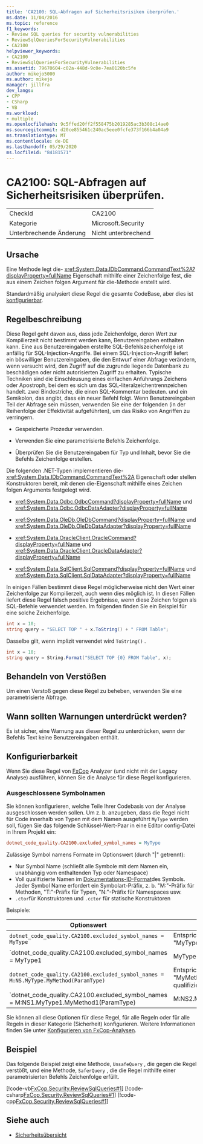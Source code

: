 ```yaml
---
title: 'CA2100: SQL-Abfragen auf Sicherheitsrisiken überprüfen.'
ms.date: 11/04/2016
ms.topic: reference
f1_keywords:
- Review SQL queries for security vulnerabilities
- ReviewSqlQueriesForSecurityVulnerabilities
- CA2100
helpviewer_keywords:
- CA2100
- ReviewSqlQueriesForSecurityVulnerabilities
ms.assetid: 79670604-c02a-448d-9c0e-7ea0120bc5fe
author: mikejo5000
ms.author: mikejo
manager: jillfra
dev_langs:
- CPP
- CSharp
- VB
ms.workload:
- multiple
ms.openlocfilehash: 9c5ffed20ff2f558475b2019285ac3b308c14ae0
ms.sourcegitcommit: d20ce855461c240ac5eee0fcfe373f166b4a04a9
ms.translationtype: MT
ms.contentlocale: de-DE
ms.lasthandoff: 05/29/2020
ms.locfileid: "84181571"
---
```

# <a name="ca2100-review-sql-queries-for-security-vulnerabilities"></a>CA2100: SQL-Abfragen auf Sicherheitsrisiken überprüfen.

|||
|-|-|
|CheckId|CA2100|
|Kategorie|Microsoft.Security|
|Unterbrechende Änderung|Nicht unterbrechend|

## <a name="cause"></a>Ursache

Eine Methode legt die- <xref:System.Data.IDbCommand.CommandText%2A?displayProperty=fullName> Eigenschaft mithilfe einer Zeichenfolge fest, die aus einem Zeichen folgen Argument für die-Methode erstellt wird.

Standardmäßig analysiert diese Regel die gesamte CodeBase, aber dies ist [konfigurierbar](#configurability).

## <a name="rule-description"></a>Regelbeschreibung

Diese Regel geht davon aus, dass jede Zeichenfolge, deren Wert zur Kompilierzeit nicht bestimmt werden kann, Benutzereingaben enthalten kann. Eine aus Benutzereingaben erstellte SQL-Befehlszeichenfolge ist anfällig für SQL-Injection-Angriffe. Bei einem SQL-Injection-Angriff liefert ein böswilliger Benutzereingaben, die den Entwurf einer Abfrage verändern, wenn versucht wird, den Zugriff auf die zugrunde liegende Datenbank zu beschädigen oder nicht autorisierten Zugriff zu erhalten. Typische Techniken sind die Einschleusung eines einfachen Anführungs Zeichens oder Apostroph, bei dem es sich um das SQL-literalzeichentrennzeichen handelt. zwei Bindestriche, die einen SQL-Kommentar bedeuten. und ein Semikolon, das angibt, dass ein neuer Befehl folgt. Wenn Benutzereingaben Teil der Abfrage sein müssen, verwenden Sie eine der folgenden (in der Reihenfolge der Effektivität aufgeführten), um das Risiko von Angriffen zu verringern.

- Gespeicherte Prozedur verwenden.

- Verwenden Sie eine parametrisierte Befehls Zeichenfolge.

- Überprüfen Sie die Benutzereingaben für Typ und Inhalt, bevor Sie die Befehls Zeichenfolge erstellen.

Die folgenden .NET-Typen implementieren die- <xref:System.Data.IDbCommand.CommandText%2A> Eigenschaft oder stellen Konstruktoren bereit, mit denen die-Eigenschaft mithilfe eines Zeichen folgen Arguments festgelegt wird.

- <xref:System.Data.Odbc.OdbcCommand?displayProperty=fullName> und <xref:System.Data.Odbc.OdbcDataAdapter?displayProperty=fullName>

- <xref:System.Data.OleDb.OleDbCommand?displayProperty=fullName> und <xref:System.Data.OleDb.OleDbDataAdapter?displayProperty=fullName>

- <xref:System.Data.OracleClient.OracleCommand?displayProperty=fullName> und <xref:System.Data.OracleClient.OracleDataAdapter?displayProperty=fullName>

- <xref:System.Data.SqlClient.SqlCommand?displayProperty=fullName> und <xref:System.Data.SqlClient.SqlDataAdapter?displayProperty=fullName>

In einigen Fällen bestimmt diese Regel möglicherweise nicht den Wert einer Zeichenfolge zur Kompilierzeit, auch wenn dies möglich ist. In diesen Fällen liefert diese Regel falsch positive Ergebnisse, wenn diese Zeichen folgen als SQL-Befehle verwendet werden. Im folgenden finden Sie ein Beispiel für eine solche Zeichenfolge.

```csharp
int x = 10;
string query = "SELECT TOP " + x.ToString() + " FROM Table";
```

Dasselbe gilt, wenn implizit verwendet wird `ToString()` .

```csharp
int x = 10;
string query = String.Format("SELECT TOP {0} FROM Table", x);
```

## <a name="how-to-fix-violations"></a>Behandeln von Verstößen

Um einen Verstoß gegen diese Regel zu beheben, verwenden Sie eine parametrisierte Abfrage.

## <a name="when-to-suppress-warnings"></a>Wann sollten Warnungen unterdrückt werden?

Es ist sicher, eine Warnung aus dieser Regel zu unterdrücken, wenn der Befehls Text keine Benutzereingaben enthält.

## <a name="configurability"></a>Konfigurierbarkeit

Wenn Sie diese Regel von [FxCop](install-fxcop-analyzers.md) Analyzer (und nicht mit der Legacy Analyse) ausführen, können Sie die Analyse für diese Regel konfigurieren.

### <a name="excluded-symbol-names"></a>Ausgeschlossene Symbolnamen

Sie können konfigurieren, welche Teile Ihrer Codebasis von der Analyse ausgeschlossen werden sollen. Um z. b. anzugeben, dass die Regel nicht für Code innerhalb von Typen mit dem Namen ausgeführt `MyType` werden soll, fügen Sie das folgende Schlüssel-Wert-Paar in eine Editor config-Datei in Ihrem Projekt ein:

```ini
dotnet_code_quality.CA2100.excluded_symbol_names = MyType
```

Zulässige Symbol namens Formate im Optionswert (durch "|" getrennt):
  - Nur Symbol Name (schließt alle Symbole mit dem Namen ein, unabhängig vom enthaltenden Typ oder Namespace)
  - Voll qualifizierte Namen im [Dokumentations-ID-Format](https://github.com/dotnet/csharplang/blob/master/spec/documentation-comments.md#id-string-format)des Symbols. Jeder Symbol Name erfordert ein Symbolart-Präfix, z. b. "M:"-Präfix für Methoden, "T:"-Präfix für Typen, "N:"-Präfix für Namespaces usw.
  - `.ctor`für Konstruktoren und `.cctor` für statische Konstruktoren

Beispiele:

| Optionswert | Zusammenfassung |
| --- | --- |
|`dotnet_code_quality.CA2100.excluded_symbol_names = MyType` | Entspricht allen Symbolen mit dem Namen "MyType" in der Kompilierung.
|`dotnet_code_quality.CA2100.excluded_symbol_names = MyType1|MyType2` | Entspricht allen Symbolen mit dem Namen "MyType1" oder "MyType2" in der Kompilierung.
|`dotnet_code_quality.CA2100.excluded_symbol_names = M:NS.MyType.MyMethod(ParamType)` | Entspricht der bestimmten Methode "MyMethod" mit der angegebenen voll qualifizierten Signatur.
|`dotnet_code_quality.CA2100.excluded_symbol_names = M:NS1.MyType1.MyMethod1(ParamType)|M:NS2.MyType2.MyMethod2(ParamType)` | Entspricht den spezifischen Methoden "MyMethod1" und "MyMethod2" mit der entsprechenden voll qualifizierten Signatur.

Sie können all diese Optionen für diese Regel, für alle Regeln oder für alle Regeln in dieser Kategorie (Sicherheit) konfigurieren. Weitere Informationen finden Sie unter [Konfigurieren von FxCop-Analysen](configure-fxcop-analyzers.md).

## <a name="example"></a>Beispiel

Das folgende Beispiel zeigt eine Methode, `UnsafeQuery` , die gegen die Regel verstößt, und eine Methode, `SaferQuery` , die die Regel mithilfe einer parametrisierten Befehls Zeichenfolge erfüllt.

[!code-vb[FxCop.Security.ReviewSqlQueries#1](../code-quality/codesnippet/VisualBasic/ca2100-review-sql-queries-for-security-vulnerabilities_1.vb)]
[!code-csharp[FxCop.Security.ReviewSqlQueries#1](../code-quality/codesnippet/CSharp/ca2100-review-sql-queries-for-security-vulnerabilities_1.cs)]
[!code-cpp[FxCop.Security.ReviewSqlQueries#1](../code-quality/codesnippet/CPP/ca2100-review-sql-queries-for-security-vulnerabilities_1.cpp)]

## <a name="see-also"></a>Siehe auch

- [Sicherheitsübersicht](/dotnet/framework/data/adonet/security-overview)

